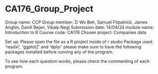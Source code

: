 # CA176_Group_Project
Group name: CCP
Group member: Zi Wo Beh, Samuel Fitpatrick, James Anglim, Danill Bejan, Vikalp Negi
Submission date: 14/04/24
module name: Introduction to R 
Course code: CA176
Chosen project: Companies data

Set up: Please open the file as a R project inside of r studio
Package used: 'readxl', 'ggplot2' and 'dplyr' please make sure to have the following packages installed before running any of the program.

To see how each question works, please check the commenting of each program.